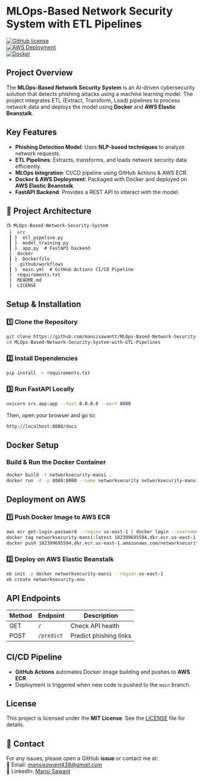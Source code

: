 # MLOps-Based Network Security System with ETL Pipelines

[![GitHub license](https://img.shields.io/badge/license-MIT-blue.svg)](LICENSE)  
[![AWS Deployment](https://img.shields.io/badge/AWS-Deployed-green)](#deployment-on-aws)  
[![Docker](https://img.shields.io/badge/Docker-Enabled-blue)](#docker-setup)  

##  Project Overview

The **MLOps-Based Network Security System** is an AI-driven cybersecurity solution that detects phishing attacks using a machine learning model. The project integrates ETL (Extract, Transform, Load) pipelines to process network data and deploys the model using **Docker** and **AWS Elastic Beanstalk**.

##  Key Features

- **Phishing Detection Model**: Uses **NLP-based techniques** to analyze network requests.
- **ETL Pipelines**: Extracts, transforms, and loads network security data efficiently.
- **MLOps Integration**: CI/CD pipeline using GitHub Actions & AWS ECR.
- **Docker & AWS Deployment**: Packaged with Docker and deployed on **AWS Elastic Beanstalk**.
- **FastAPI Backend**: Provides a REST API to interact with the model.

## 🏢 Project Architecture

```
📺 MLOps-Based-Network-Security-System
 ├  src
 ┃ ├  etl_pipeline.py
 ┃ ├  model_training.py
 ┃ ├  app.py  # FastAPI backend
 ├  docker
 ┃ ├  Dockerfile
 ├  .github/workflows
 ┃ ├  main.yml  # GitHub Actions CI/CD Pipeline
 ├  requirements.txt
 ├  README.md
 ├  LICENSE
```

##  Setup & Installation

### 1️⃣ Clone the Repository

```bash
git clone https://github.com/mansisawantt/MLOps-Based-Network-Security-System-with-ETL-Pipelines.git
cd MLOps-Based-Network-Security-System-with-ETL-Pipelines
```

### 2️⃣ Install Dependencies

```bash
pip install -r requirements.txt
```

### 3️⃣ Run FastAPI Locally

```bash
uvicorn src.app:app --host 0.0.0.0 --port 8080
```

Then, open your browser and go to:

```
http://localhost:8080/docs
```

##  Docker Setup

### Build & Run the Docker Container

```bash
docker build -t networksecurity-mansi .
docker run -d -p 8080:8080 --name networksecurity networksecurity-mansi
```

##  Deployment on AWS

### 1️⃣ Push Docker Image to AWS ECR

```bash
aws ecr get-login-password --region us-east-1 | docker login --username AWS --password-stdin 182399695594.dkr.ecr.us-east-1.amazonaws.com
docker tag networksecurity-mansi:latest 182399695594.dkr.ecr.us-east-1.amazonaws.com/networksecurity-mansi:latest
docker push 182399695594.dkr.ecr.us-east-1.amazonaws.com/networksecurity-mansi:latest
```

### 2️⃣ Deploy on AWS Elastic Beanstalk

```bash
eb init -p docker networksecurity-mansi --region us-east-1
eb create networksecurity-env
```

##  API Endpoints

| Method | Endpoint        | Description             |
|--------|----------------|-------------------------|
| GET    | `/`            | Check API health       |
| POST   | `/predict`     | Predict phishing links |

##  CI/CD Pipeline

- **GitHub Actions** automates Docker image building and pushes to **AWS ECR**.
- Deployment is triggered when new code is pushed to the `main` branch.

##  License

This project is licensed under the **MIT License**. See the [LICENSE](LICENSE) file for details.

## 💬 Contact

For any issues, please open a GitHub **issue** or contact me at:  
📧 Email: *mansisawant438@gmail.com*  
🔗 LinkedIn: [Mansi Sawant](https://www.linkedin.com/in/s-mansi/)


